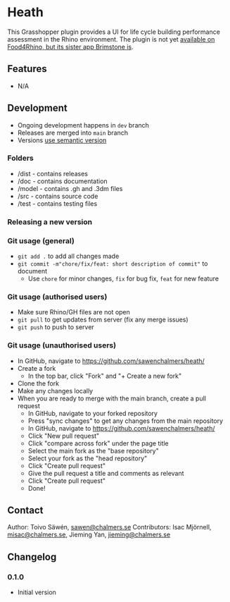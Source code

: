 # Heath

This Grasshopper plugin provides a UI for life cycle building performance assessment in the Rhino environment. The plugin is not yet [available on Food4Rhino, but its sister app Brimstone is](https://www.food4rhino.com/en/app/brimstone?lang=en).

## Features
* N/A

## Development
* Ongoing development happens in `dev` branch
* Releases are merged into `main` branch
* Versions [use semantic version](semver.org)

### Folders
* /dist - contains releases
* /doc - contains documentation
* /model - contains .gh and .3dm files
* /src - contains source code
* /test - contains testing files

### Releasing a new version

### Git usage (general)
* `git add .` to add all changes made
* `git commit -m"chore/fix/feat: short description of commit"` to document
    * Use `chore` for minor changes, `fix` for bug fix, `feat` for new feature

### Git usage (authorised users)

* Make sure Rhino/GH files are not open
* `git pull` to get updates from server (fix any merge issues)
* `git push` to push to server

### Git usage (unauthorised users)

* In GitHub, navigate to https://github.com/sawenchalmers/heath/
* Create a fork
    * In the top bar, click "Fork" and "+ Create a new fork"
* Clone the fork
* Make any changes locally
* When you are ready to merge with the main branch, create a pull request
    * In GitHub, navigate to your forked repository
    * Press "sync changes" to get any changes from the main repository
    * In GitHub, navigate to https://github.com/sawenchalmers/heath/
    * Click "New pull request"
    * Click "compare across fork" under the page title
    * Select the main fork as the "base repository"
    * Select your fork as the "head repository"
    * Click "Create pull request"
    * Give the pull request a title and comments as relevant
    * Click "Create pull request"
    * Done!

## Contact

Author: Toivo Säwén, sawen@chalmers.se
Contributors: Isac Mjörnell, misac@chalmers.se, Jieming Yan, jieming@chalmers.se

## Changelog

### 0.1.0

* Initial version
